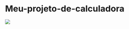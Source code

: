 # Meu-projeto-de-calculadora



![](https://media.tenor.com/xkVLCXDS0gMAAAAM/aesthetic.gif)




![]()





